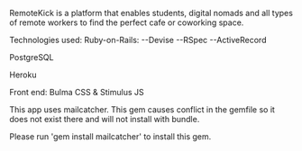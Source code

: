 RemoteKick is a platform that enables students, digital nomads and all types of remote workers to find the perfect cafe or coworking space.

Technologies used:
Ruby-on-Rails:
--Devise
--RSpec
--ActiveRecord

PostgreSQL

Heroku

Front end:
Bulma CSS & Stimulus JS

This app uses mailcatcher. This gem causes conflict in the gemfile so it does not exist there and will not install with bundle.

Please run 'gem install mailcatcher' to install this gem.